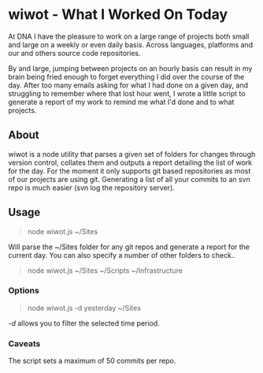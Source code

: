 # wiwot - What I Worked On Today

At DNA I have the pleasure to work on a large range of projects both small 
and large on a weekly or even daily basis. Across languages, platforms and
our and others source code repositories.

By and large, jumping between projects on an hourly basis can result in my 
brain being fried enough to forget everything I did over the course of the 
day. After too many emails asking for what I had done on a given day, and
struggling to remember where that lost hour went, I wrote a little script 
to generate a report of my work to remind me what I'd done and to what 
projects.

## About

wiwot is a node utility that parses a given set of folders for changes through 
version control, collates them and outputs a report detailing the list of work
for the day. For the moment it only supports git based repositories as most of 
our projects are using git. Generating a list of all your commits to an svn
repo is much easier (svn log the repository server).

## Usage

>	node wiwot.js ~/Sites

Will parse the ~/Sites folder for any git repos and generate a report for the
current day. You can also specify a number of other folders to check..

>	node wiwot.js ~/Sites ~/Scripts ~/Infrastructure

### Options

>	node wiwot.js -d yesterday ~/Sites

*-d* allows you to filter the selected time period.

### Caveats

The script sets a maximum of 50 commits per repo.

